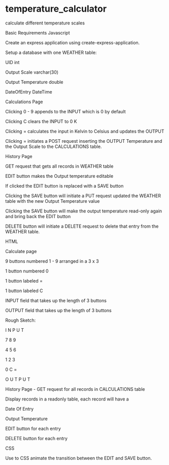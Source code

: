 # temperature_calculator
calculate different temperature scales 

Basic Requirements
Javascript

Create an express application using create-express-application.

Setup a database with one WEATHER table:

UID int

Output Scale varchar(30)

Output Temperature double

DateOfEntry DateTime

Calculations Page

Clicking 0 - 9 appends to the INPUT which is 0 by default

Clicking C clears the INPUT to 0 K

Clicking = calculates the input in Kelvin to Celsius and updates the OUTPUT

Clicking = initiates a POST request inserting the OUTPUT Temperature and the Output Scale to the CALCULATIONS table.

History Page

GET request that gets all records in WEATHER table

EDIT button makes the Output temperature editable

If clicked the EDIT button is replaced with a SAVE button

Clicking the SAVE button will initiate a PUT request updated the WEATHER table with the new Output Temperature value

Clicking the SAVE button will make the output temperature read-only again and bring back the EDIT button

DELETE button will initiate a DELETE request to delete that entry from the WEATHER table.

HTML

Calculate page

9 buttons numbered 1 - 9 arranged in a 3 x 3

1 button numbered 0

1 button labeled =

1 button labeled C

INPUT field that takes up the length of 3 buttons

OUTPUT field that takes up the length of 3 buttons

Rough Sketch:

I N P U T

7 8 9

4 5 6

1 2 3

0 C =

O U T P U T

History Page - GET request for all records in CALCULATIONS table

Display records in a readonly table, each record will have a

Date Of Entry

Output Temperature

EDIT button for each entry

DELETE button for each entry

CSS

Use to CSS animate the transition between the EDIT and SAVE button.
